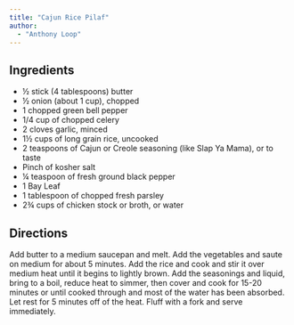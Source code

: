 ```yaml
---
title: "Cajun Rice Pilaf"
author:
  - "Anthony Loop"
---
```


## Ingredients

- ½ stick (4 tablespoons) butter
- ½ onion (about 1 cup), chopped
- 1 chopped green bell pepper
- 1/4 cup of chopped celery
- 2 cloves garlic, minced
- 1½ cups of long grain rice, uncooked
- 2 teaspoons of Cajun or Creole seasoning (like Slap Ya Mama), or to taste
- Pinch of kosher salt
- ¼ teaspoon of fresh ground black pepper
- 1 Bay Leaf
- 1 tablespoon of chopped fresh parsley
- 2¾ cups of chicken stock or broth, or water

## Directions

Add butter to a medium saucepan and melt. Add the vegetables and saute on medium for about 5 minutes. Add the rice and cook and stir it over medium heat until it begins to lightly brown. Add the seasonings and liquid, bring to a boil, reduce heat to simmer, then cover and cook for 15-20 minutes or until cooked through and most of the water has been absorbed. Let rest for 5 minutes off of the heat. Fluff with a fork and serve immediately.

